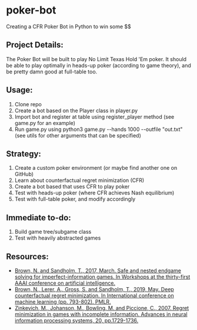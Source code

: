 # poker-bot
Creating a CFR Poker Bot in Python to win some $$

## Project Details:
The Poker Bot will be built to play No Limit Texas Hold 'Em poker.
It should be able to play optimally in heads-up poker (according to game theory), and be pretty damn good at full-table too.

## Usage:
1. Clone repo
2. Create a bot based on the Player class in player.py
3. Import bot and register at table using register_player method (see game.py for an example)
4. Run game.py using python3 game.py --hands 1000 --outfile "out.txt" (see utils for other arguments that can be specified)

## Strategy:
1. Create a custom poker environment (or maybe find another one on GitHub)
2. Learn about counterfactual regret minimization (CFR)
3. Create a bot based that uses CFR to play poker
4. Test with heads-up poker (where CFR achieves Nash equilibrium)
5. Test with full-table poker, and modify accordingly

## Immediate to-do:
1. Build game tree/subgame class
2. Test with heavily abstracted games

## Resources:
- [Brown, N. and Sandholm, T., 2017, March. Safe and nested endgame solving for imperfect-information games. In Workshops at the thirty-first AAAI conference on artificial intelligence.](https://proceedings.neurips.cc/paper/2017/file/7fe1f8abaad094e0b5cb1b01d712f708-Paper.pdf)
- [Brown, N., Lerer, A., Gross, S. and Sandholm, T., 2019, May. Deep counterfactual regret minimization. In International conference on machine learning (pp. 793-802). PMLR.](https://arxiv.org/pdf/1811.00164.pdf)
- [Zinkevich, M., Johanson, M., Bowling, M. and Piccione, C., 2007. Regret minimization in games with incomplete information. Advances in neural information processing systems, 20, pp.1729-1736.](https://proceedings.neurips.cc/paper/2007/file/08d98638c6fcd194a4b1e6992063e944-Paper.pdf)
